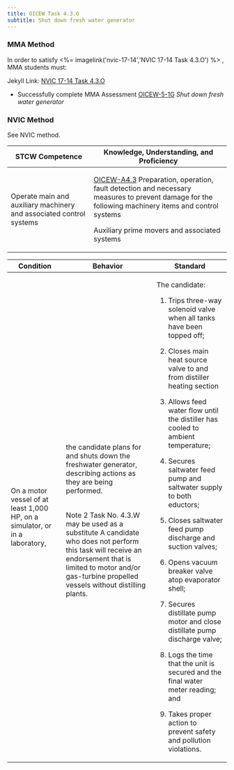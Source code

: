 ```yaml
---
title: OICEW Task 4.3.O 
subtitle: Shut down fresh water generator
---
```



### MMA Method

In order to satisfy <%= imagelink('nvic-17-14','NVIC 17-14  Task  4.3.O') %> , MMA students must:

Jekyll Link: [NVIC 17-14  Task  4.3.O](/stcw23/assets/images/nvic-17-14.pdf)

* Successfully complete MMA Assessment  [OICEW-5-1G](OICEW-5-1G) *Shut down fresh water generator*


### NVIC Method

<a onclick="togglevisibility('nvic_methods')" >See NVIC method.</a>

<div id='nvic_methods' class='hide'>

<table>
<thead>
<tr>
<th class='forty'> STCW Competence </th>
<th class='sixty'> Knowledge, Understanding, and Proficiency </th>
</tr>
</thead>




<tbody>
<tr><td markdown='1'>

Operate main and auxiliary machinery and associated control systems

</td><td markdown='1'>

[OICEW-A4.3](../../tables/31.html#OICEW-A4.3) Preparation, operation, fault detection and necessary measures to prevent damage for the following machinery items and control systems 

Auxiliary prime movers and associated systems

</td></tr>


</tbody>
</table>


<table>
<thead>
<tr><th class='twenty'>  Condition </th><th class='twenty'> Behavior </th><th  class='sixty'>Standard </th></tr>
</thead>
<tbody >



<tr><td markdown='1'>

On a motor vessel of at least 1,000 HP, on a simulator, or in a laboratory,

</td><td markdown='1'>

the candidate plans for and shuts down the freshwater generator, describing actions as they are being performed.

<br>

<div class="tooltip">Note 2 Task No. 4.3.W may be used as a substitute
<span class="tooltiptext">
A candidate who does not perform this task will receive an endorsement that is limited to motor and/or gas-turbine propelled vessels without distilling plants.
</span>
</div>


</td><td markdown='1'>

The candidate:

1. Trips three-way solenoid valve when all tanks have been topped off;

2. Closes main heat source valve to and from distiller heating section

3. Allows feed water flow until the distiller has cooled to ambient temperature;

4. Secures saltwater feed pump and saltwater supply to both eductors;

5. Closes saltwater feed pump discharge and suction valves;

6. Opens vacuum breaker valve atop evaporator shell;

7. Secures distillate pump motor and close distillate pump discharge valve;

8. Logs the time that the unit is secured and the final water meter reading; and

9. Takes proper action to prevent safety and pollution violations.

</td></tr>
</tbody>
</table>
</div>

